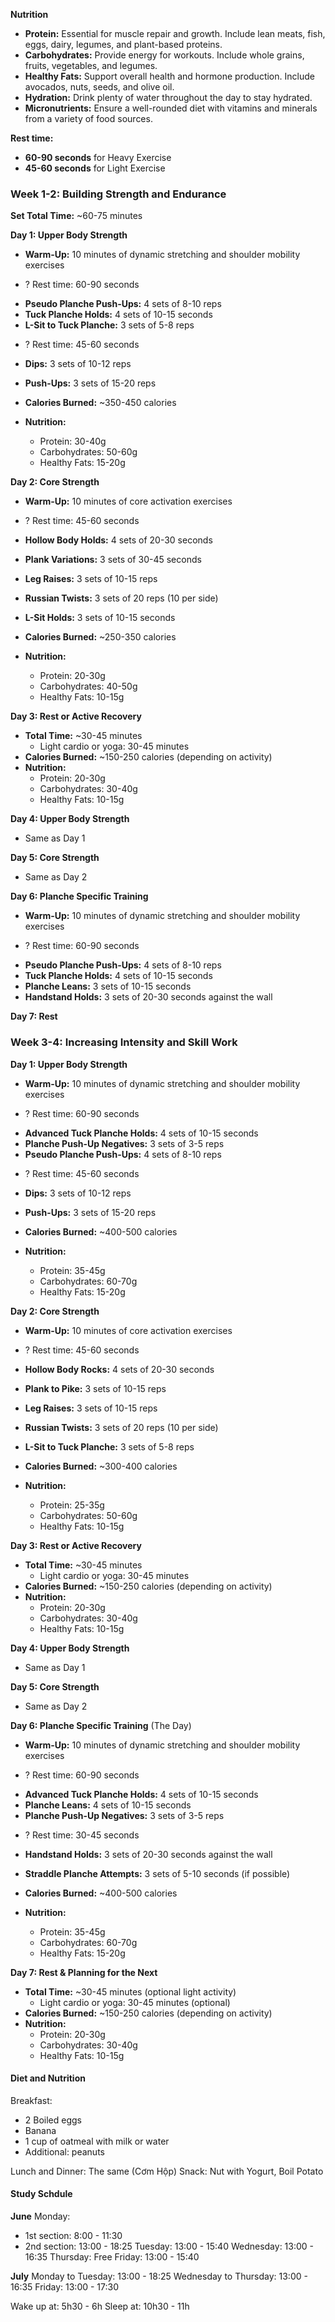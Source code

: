 **Nutrition**
- **Protein:** Essential for muscle repair and growth. Include lean meats, fish, eggs, dairy, legumes, and plant-based proteins.
- **Carbohydrates:** Provide energy for workouts. Include whole grains, fruits, vegetables, and legumes.
- **Healthy Fats:** Support overall health and hormone production. Include avocados, nuts, seeds, and olive oil.
- **Hydration:** Drink plenty of water throughout the day to stay hydrated.
- **Micronutrients:** Ensure a well-rounded diet with vitamins and minerals from a variety of food sources.

**Rest time:**
+ **60-90 seconds** for Heavy Exercise
+ **45-60 seconds** for Light Exercise


### Week 1-2: Building Strength and Endurance
**Set Total Time:** ~60-75 minutes

**Day 1: Upper Body Strength**
- **Warm-Up:** 10 minutes of dynamic stretching and shoulder mobility exercises
+ ? Rest time: 60-90 seconds 
- **Pseudo Planche Push-Ups:** 4 sets of 8-10 reps
- **Tuck Planche Holds:** 4 sets of 10-15 seconds
- **L-Sit to Tuck Planche:** 3 sets of 5-8 reps

+ ? Rest time: 45-60 seconds
- **Dips:** 3 sets of 10-12 reps
- **Push-Ups:** 3 sets of 15-20 reps

- **Calories Burned:** ~350-450 calories
- **Nutrition:**
    - Protein: 30-40g
    - Carbohydrates: 50-60g
    - Healthy Fats: 15-20g

**Day 2: Core Strength**
- **Warm-Up:** 10 minutes of core activation exercises

+ ? Rest time: 45-60 seconds
- **Hollow Body Holds:** 4 sets of 20-30 seconds
- **Plank Variations:** 3 sets of 30-45 seconds
- **Leg Raises:** 3 sets of 10-15 reps
- **Russian Twists:** 3 sets of 20 reps (10 per side)
- **L-Sit Holds:** 3 sets of 10-15 seconds

- **Calories Burned:** ~250-350 calories
- **Nutrition:**
    - Protein: 20-30g
    - Carbohydrates: 40-50g
    - Healthy Fats: 10-15g
   
**Day 3: Rest or Active Recovery**

- **Total Time:** ~30-45 minutes
    - Light cardio or yoga: 30-45 minutes
- **Calories Burned:** ~150-250 calories (depending on activity)
- **Nutrition:**
    - Protein: 20-30g
    - Carbohydrates: 30-40g
    - Healthy Fats: 10-15g

**Day 4: Upper Body Strength**

- Same as Day 1

**Day 5: Core Strength**

- Same as Day 2

**Day 6: Planche Specific Training**
- **Warm-Up:** 10 minutes of dynamic stretching and shoulder mobility exercises

+ ? Rest time: 60-90 seconds
- **Pseudo Planche Push-Ups:** 4 sets of 8-10 reps
- **Tuck Planche Holds:** 4 sets of 10-15 seconds
- **Planche Leans:** 3 sets of 10-15 seconds
- **Handstand Holds:** 3 sets of 20-30 seconds against the wall

**Day 7: Rest**

### Week 3-4: Increasing Intensity and Skill Work

**Day 1: Upper Body Strength**

- **Warm-Up:** 10 minutes of dynamic stretching and shoulder mobility exercises
+ ? Rest time: 60-90 seconds
- **Advanced Tuck Planche Holds:** 4 sets of 10-15 seconds
- **Planche Push-Up Negatives:** 3 sets of 3-5 reps
- **Pseudo Planche Push-Ups:** 4 sets of 8-10 reps
+ ? Rest time: 45-60 seconds
- **Dips:** 3 sets of 10-12 reps
- **Push-Ups:** 3 sets of 15-20 reps

- **Calories Burned:** ~400-500 calories
- **Nutrition:**
    - Protein: 35-45g
    - Carbohydrates: 60-70g
    - Healthy Fats: 15-20g
   
**Day 2: Core Strength**

- **Warm-Up:** 10 minutes of core activation exercises
+ ? Rest time: 45-60 seconds
- **Hollow Body Rocks:** 4 sets of 20-30 seconds
- **Plank to Pike:** 3 sets of 10-15 reps
- **Leg Raises:** 3 sets of 10-15 reps
- **Russian Twists:** 3 sets of 20 reps (10 per side)
- **L-Sit to Tuck Planche:** 3 sets of 5-8 reps

- **Calories Burned:** ~300-400 calories
- **Nutrition:**
    - Protein: 25-35g
    - Carbohydrates: 50-60g
    - Healthy Fats: 10-15g

**Day 3: Rest or Active Recovery**

- **Total Time:** ~30-45 minutes
    - Light cardio or yoga: 30-45 minutes
- **Calories Burned:** ~150-250 calories (depending on activity)
- **Nutrition:**
    - Protein: 20-30g
    - Carbohydrates: 30-40g
    - Healthy Fats: 10-15g

**Day 4: Upper Body Strength**

- Same as Day 1

**Day 5: Core Strength**

- Same as Day 2

**Day 6: Planche Specific Training** (The Day)

- **Warm-Up:** 10 minutes of dynamic stretching and shoulder mobility exercises
+ ? Rest time: 60-90 seconds
- **Advanced Tuck Planche Holds:** 4 sets of 10-15 seconds
- **Planche Leans:** 4 sets of 10-15 seconds
- **Planche Push-Up Negatives:** 3 sets of 3-5 reps
+ ? Rest time: 30-45 seconds
- **Handstand Holds:** 3 sets of 20-30 seconds against the wall
- **Straddle Planche Attempts:** 3 sets of 5-10 seconds (if possible)

- **Calories Burned:** ~400-500 calories
- **Nutrition:**
    - Protein: 35-45g
    - Carbohydrates: 60-70g
    - Healthy Fats: 15-20g

**Day 7: Rest & Planning for the Next** 
- **Total Time:** ~30-45 minutes (optional light activity)
    - Light cardio or yoga: 30-45 minutes (optional)
- **Calories Burned:** ~150-250 calories (depending on activity)
- **Nutrition:**
    - Protein: 20-30g
    - Carbohydrates: 30-40g
    - Healthy Fats: 10-15g


#### Diet and Nutrition
Breakfast:
+ 2 Boiled eggs 
+ Banana
+ 1 cup of oatmeal with milk or water
+ Additional: peanuts

Lunch and Dinner: The same (Cơm Hộp)
Snack: Nut with Yogurt, Boil Potato

#### Study Schdule
**June**
Monday: 
+ 1st section: 8:00 - 11:30
+ 2nd section: 13:00 - 18:25
Tuesday: 13:00 - 15:40
Wednesday: 13:00 - 16:35 
Thursday: Free
Friday: 13:00 - 15:40

**July**
Monday to Tuesday: 13:00 - 18:25
Wednesday to Thursday: 13:00 - 16:35
Friday: 13:00 - 17:30

Wake up at: 5h30 - 6h
Sleep at: 10h30 - 11h


